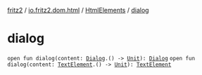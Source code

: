 [fritz2](../../index.md) / [io.fritz2.dom.html](../index.md) / [HtmlElements](index.md) / [dialog](./dialog.md)

# dialog

`open fun dialog(content: `[`Dialog`](../-dialog/index.md)`.() -> `[`Unit`](https://kotlinlang.org/api/latest/jvm/stdlib/kotlin/-unit/index.html)`): `[`Dialog`](../-dialog/index.md)
`open fun dialog(content: `[`TextElement`](../-text-element/index.md)`.() -> `[`Unit`](https://kotlinlang.org/api/latest/jvm/stdlib/kotlin/-unit/index.html)`): `[`TextElement`](../-text-element/index.md)